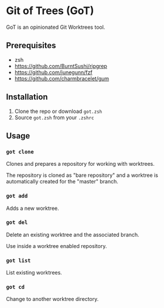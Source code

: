 # Git of Trees (GoT)

GoT is an opinionated Git Worktrees tool.

## Prerequisites
- zsh
- https://github.com/BurntSushi/ripgrep
- https://github.com/junegunn/fzf
- https://github.com/charmbracelet/gum

## Installation

1. Clone the repo or download `got.zsh`
2. Source `got.zsh` from your `.zshrc`

## Usage

### `got clone`

Clones and prepares a repository for working with worktrees.

The repository is cloned as "bare repository" and a worktree is automatically created for the "master" branch.

### `got add`

Adds a new worktree.

### `got del`

Delete an existing worktree and the associated branch.

Use inside a worktree enabled repository.

### `got list`

List existing worktrees.

### `got cd`

Change to another worktree directory.
